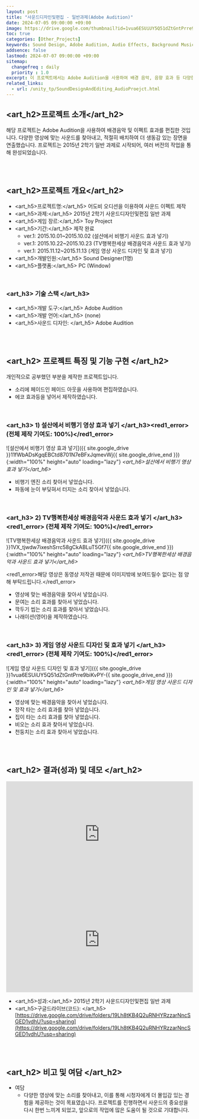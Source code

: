 ```yaml
---
layout: post
title: "사운드디자인및편집 - 일반과제(Adobe Audition)"
date: 2024-07-05 09:00:00 +09:00
image: https://drive.google.com/thumbnail?id=1vua6ESUiUY5Q51dZtGntPrre9biKvPY-
toc: true
categories: [Other_Projects]
keywords: Sound Design, Adobe Audition, Audio Effects, Background Music, Sound Editing
addsence: false
lastmod: 2024-07-07 09:00:00 +09:00
sitemap:
  changefreq : daily
  priority : 1.0
excerpt: 이 프로젝트에서는 Adobe Audition을 사용하여 배경 음악, 음향 효과 등 다양한 미디어에 대한 사운드 디자인 및 편집을 선보입니다.
related_links:
  - url: /unity_tp/SoundDesignAndEditing_AudioProejct.html
---
```


## <art_h2>프로젝트 소개</art_h2>

해당 프로젝트는 Adobe Audition을 사용하여 배경음악 및 이펙트 효과를 편집한 것입니다. 다양한 영상에 맞는 사운드를 찾아내고, 적절히 배치하여 더 생동감 있는 장면을 연출했습니다. 프로젝트는 2015년 2학기 일반 과제로 시작되어, 여러 버전의 작업을 통해 완성되었습니다.

<br>
<br>

## <art_h2>프로젝트 개요</art_h2>

- <span><art_h5>프로젝트명:</art_h5> 어도비 오디션을 이용하여 사운드 이펙트 제작</span>
- <span><art_h5>과제:</art_h5> 2015년 2학기 사운드디자인및편집 일반 과제</span>
- <span><art_h5>게임 장르:</art_h5> Toy Project</span>
- <span><art_h5>기간:</art_h5> 제작 완료</span>
    - ver.1: 2015.10.01~2015.10.02 (설산에서 비행기 사운드 효과 넣기)
    - ver.1: 2015.10.22~2015.10.23 (TV행복한세상 배경음악과 사운드 효과 넣기)
    - ver.1: 2015.11.12~2015.11.13 (게임 영상 사운드 디자인 및 효과 넣기)
- <span><art_h5>개발인원:</art_h5> Sound Designer(1명)</span>
- <span><art_h5>플랫폼:</art_h5> PC (Window)</span>

<br>

### <art_h3> 기술 스택 </art_h3>

- <span><art_h5>개발 도구:</art_h5> Adobe Audition  </span>
- <span><art_h5>개발 언어:</art_h5> (none)  </span>
- <span><art_h5>사운드 디자인: </art_h5> Adobe Audition</span>

<br>
<br>

## <art_h2> 프로젝트 특징 및 기능 구현 </art_h2>

개인적으로 공부했던 부분을 제작한 프로젝트입니다.

- 소리에 페이드인 페이드 아웃을 사용하여 편집하였습니다.
- 에코 효과등을 넣어서 제작하였습니다.

<br>

### <art_h3> 1) 설산에서 비행기 영상 효과 넣기  </art_h3><red1_error> (전체 제작 기여도: 100%)</red1_error>

![설산에서 비행기 영상 효과 넣기]({{ site.google_drive }}11fWbADsKgqEBCtd8701N7eBFxJqmevWj{{ site.google_drive_end }}){:width="100%" height="auto" loading="lazy"}
*<art_h6>설산에서 비행기 영상 효과 넣기</art_h6>*

- 비행기 엔진 소리 찾아서 넣었습니다.
- 파동에 눈이 부딪혀서 터지는 소리 찾아서 넣었습니다.

<br>

### <art_h3> 2) TV행복한세상 배경음악과 사운드 효과 넣기 </art_h3><red1_error> (전체 제작 기여도: 100%)</red1_error>

![TV행복한세상 배경음악과 사운드 효과 넣기]({{ site.google_drive }}1VX_tjwdw7ixeshSrrc58gCkABLuT5Gf7{{ site.google_drive_end }}){:width="100%" height="auto" loading="lazy"}
*<art_h6>TV행복한세상 배경음악과 사운드 효과 넣기</art_h6>*

<red1_error>해당 영상은 동영상 저작권 때문에 이미지밖에 보여드릴수 없다는 점 양해 부탁드립니다.</red1_error>

- 영상에 맞는 배경음악을 찾아서 넣었습니다.
- 문여는 소리 효과를 찾아서 넣었습니다.
- 깍두기 씹는 소리 효과를 찾아서 넣었습니다.
- 나래이션(영어)을 제작하였습니다.

<br>

### <art_h3> 3) 게임 영상 사운드 디자인 및 효과 넣기 </art_h3><red1_error> (전체 제작 기여도: 100%)</red1_error>

![게임 영상 사운드 디자인 및 효과 넣기]({{ site.google_drive }}1vua6ESUiUY5Q51dZtGntPrre9biKvPY-{{ site.google_drive_end }}){:width="100%" height="auto" loading="lazy"}
*<art_h6>게임 영상 사운드 디자인 및 효과 넣기</art_h6>*

- 영상에 맞는 배경음악을 찾아서 넣었습니다.
- 장작 타는 소리 효과를 찾아 넣었습니다.
- 집이 타는 소리 효과를 찾아 넣었습니다.
- 비오는 소리 효과 찾아서 넣었습니다.
- 천둥치는 소리 효과 찾아서 넣었습니다.

<br>
<br>

## <art_h2> 결과(성과) 및 데모 </art_h2>

<iframe width="100%" style="aspect-ratio:16/9" src="https://drive.google.com/file/d/1dp2jIzgATjjJqU5mRmkthnKXSHPM1UsH/preview" title="게임 영상 사운드 디자인 및 효과 넣기" frameborder="0" allow="accelerometer; autoplay; clipboard-write; encrypted-media; gyroscope; picture-in-picture; web-share" allowfullscreen></iframe>

<iframe width="100%" style="aspect-ratio:16/9" src="https://drive.google.com/file/d/1Peny7oi2f8hLTME1VsOXd2FGgCPYIzWD/preview" title="설산에서 비행기 영상 효과 넣기" frameborder="0" allow="accelerometer; autoplay; clipboard-write; encrypted-media; gyroscope; picture-in-picture; web-share" allowfullscreen></iframe>

- <span><art_h5>성과:</art_h5> 2015년 2학기 사운드디자인및편집 일반 과제 </span>
- <span><art_h5>구글드라이브(코드): </art_h5>[https://drive.google.com/drive/folders/19Lh8tKB4Q2uRNHYRzzarNncSGED1vdhU?usp=sharing](https://drive.google.com/drive/folders/19Lh8tKB4Q2uRNHYRzzarNncSGED1vdhU?usp=sharing)</span>


<br>
<br>

## <art_h2> 비고 및 여담 </art_h2>

- 여담 
  - 다양한 영상에 맞는 소리를 찾아내고, 이를 통해 시청자에게 더 몰입감 있는 경험을 제공하는 것이 목표였습니다. 프로젝트를 진행하면서 사운드의 중요성을 다시 한번 느끼게 되었고, 앞으로의 작업에 많은 도움이 될 것으로 기대합니다.
  